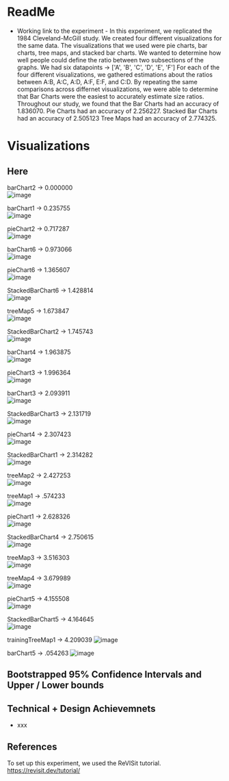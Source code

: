 # ReadMe
- Working link to the experiment -
In this experiment, we replicated the 1984 Cleveland-McGill study.
We created four different visualizations for the same data.
The visualizations that we used were pie charts, bar charts, tree maps, and stacked bar charts.
We wanted to determine how well people could define the ratio between two subsections of the graphs.
We had six datapoints -> ['A', 'B', 'C', 'D', 'E', 'F']
For each of the four different visualizations, we gathered estimations about the ratios between A:B, A:C, A:D, A:F, E:F, and C:D.
By repeating the same comparisons across differnet visualizations, we were able to determine that
Bar Charts were the easiest to accurately estimate size ratios.
Throughout our study, we found that the Bar Charts had an accuracy of 1.836070.
Pie Charts had an accuracy of 2.256227.
Stacked Bar Charts had an accuracy of 2.505123
Tree Maps had an accuracy of 2.774325.


# Visualizations 
## Here 
barChart2 -> 0.000000
<br />
![image](https://github.com/masonperham/study/assets/87674389/31885c31-6e1b-4866-bc49-fc758b9d87f6)


barChart1 -> 0.235755
<br />
![image](https://github.com/masonperham/study/assets/87674389/e79fa2e6-5e39-4639-9884-7b6acc4f041e)


pieChart2 -> 0.717287
<br />
![image](https://github.com/masonperham/study/assets/87674389/1b276a03-b9b6-4d36-aebf-26fcc417f074)


barChart6 -> 0.973066
<br />
![image](https://github.com/masonperham/study/assets/87674389/bedfcff3-5806-40c0-80f4-0ee908e95715)


pieChart6 -> 1.365607
<br />
![image](https://github.com/masonperham/study/assets/87674389/7fa1531a-ac96-4846-bf12-890b9b301ece)


StackedBarChart6 -> 1.428814
<br />
![image](https://github.com/masonperham/study/assets/87674389/ee5a11e6-60cf-4c92-9a9d-53e7158ef827)


treeMap5 -> 1.673847
<br />
![image](https://github.com/masonperham/study/assets/87674389/c635a595-1dc6-4545-8aee-7d57600fc622)


StackedBarChart2 -> 1.745743
<br />
![image](https://github.com/masonperham/study/assets/87674389/181d9e40-7209-4edc-998d-c1e41b111412)


barChart4 -> 1.963875
<br />
![image](https://github.com/masonperham/study/assets/87674389/9c7706bc-cfc1-404e-87f6-564d66d79e5d)


pieChart3 -> 1.996364
<br />
![image](https://github.com/masonperham/study/assets/87674389/f8f824bb-5f08-41e2-a76d-31a12f22449e)


barChart3 -> 2.093911
<br />
![image](https://github.com/masonperham/study/assets/87674389/bbf97b72-49af-4957-9c29-bf1bf6dfee2b)


StackedBarChart3 -> 2.131719
<br />
![image](https://github.com/masonperham/study/assets/87674389/e9dc6903-eb8f-4288-a02d-9810ca6af8b9)


pieChart4 -> 2.307423
<br />
![image](https://github.com/masonperham/study/assets/87674389/6163e4c9-084d-49c1-8d69-ba3f364d66c7)


StackedBarChart1 -> 2.314282
<br />
![image](https://github.com/masonperham/study/assets/87674389/069025bb-ee76-447e-8c2a-26963817a1e8)


treeMap2 -> 2.427253
<br />
![image](https://github.com/masonperham/study/assets/87674389/b2c4ede8-0e4a-41da-81a2-8953e15d829b)


treeMap1 -> .574233
<br />
![image](https://github.com/masonperham/study/assets/87674389/30d4ec8e-2fe7-4e57-87b4-f26e0793f9dc)


pieChart1 -> 2.628326
<br />
![image](https://github.com/masonperham/study/assets/87674389/c86b7001-9d0c-4557-bd0f-dcc715991e27)


StackedBarChart4 -> 2.750615
<br />
![image](https://github.com/masonperham/study/assets/87674389/1b2175b7-9279-416b-ae81-ed0e95b0e4a4)


treeMap3 -> 3.516303
<br />
![image](https://github.com/masonperham/study/assets/87674389/20e304b8-5c97-4538-bbd5-e3c4cc8cb224)


treeMap4 -> 3.679989
<br />
![image](https://github.com/masonperham/study/assets/87674389/5fced99d-8696-4808-b8c3-6408f4c5531d)


pieChart5 -> 4.155508
<br />
![image](https://github.com/masonperham/study/assets/87674389/5c4832d1-9e42-4c55-8975-5edba865327c)


StackedBarChart5 -> 4.164645
<br />
![image](https://github.com/masonperham/study/assets/87674389/90a38d10-4d89-4c33-adbd-870dc30ec8e7)


trainingTreeMap1 -> 4.209039
![image](https://github.com/masonperham/study/assets/87674389/982c390b-67cc-4b3d-9115-f99f3fdd1c4c)

barChart5 -> .054263
![image](https://github.com/masonperham/study/assets/87674389/3783faeb-ceaf-48b2-afb0-6df5c4574e5d)





## Bootstrapped 95% Confidence Intervals and Upper / Lower bounds


## Technical + Design Achievemnets 
- xxx

## References
To set up this experiment, we used the ReVISit tutorial.
https://revisit.dev/tutorial/
